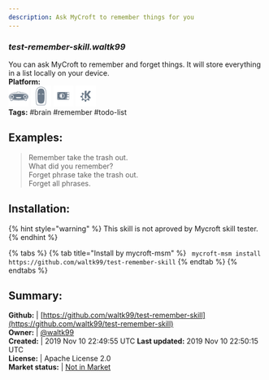 ```yaml
---
description: Ask MyCroft to remember things for you
---
```


### _test-remember-skill.waltk99_  
You can ask MyCroft to remember and forget things.
It will store everything in a list locally on your device.  
**Platform:**  
 ![Mark I](../.gitbook/assets/mark-1-icon.png)  ![Mark II](../.gitbook/assets/mark-2-icon.png)  ![Picroft](../.gitbook/assets/picroft-icon.png)  ![plasmoid](../.gitbook/assets/kde.png)   
**Tags:** \#brain \#remember \#todo-list   
## Examples:  
> Remember take the trash out.  
> What did you remember?  
> Forget phrase take the trash out.  
> Forget all phrases.  
  
## Installation:  
{% hint style="warning" %}
This skill is not aproved by Mycroft skill tester.
{% endhint %}
    
{% tabs %}
{% tab title="Install by mycroft-msm" %}
``` mycroft-msm install https://github.com/waltk99/test-remember-skill```
{% endtab %}
  {% endtabs %}
    
## Summary:  
**Github:** | [https://github.com/waltk99/test-remember-skill](https://github.com/waltk99/test-remember-skill)  
**Owner:** | [@waltk99](https://github.com/waltk99)  
**Created:** | 2019 Nov 10 22:49:55 UTC  **Last updated:** 2019 Nov 10 22:50:15 UTC  
**License:** | Apache License 2.0  
**Market status:** | [Not in Market](https://market.mycroft.ai/skill/)  
